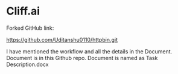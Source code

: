 # Cliff.ai


Forked GitHub link:

https://github.com/Uditanshu0110/httpbin.git

I have mentioned the workflow and all the details in the Document. 
Document is in this Github repo. Document is named as Task Description.docx

